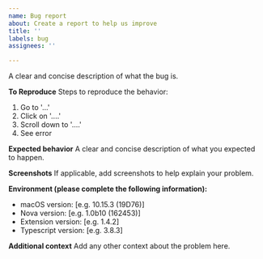 ```yaml
---
name: Bug report
about: Create a report to help us improve
title: ''
labels: bug
assignees: ''

---
```


A clear and concise description of what the bug is.

**To Reproduce**
Steps to reproduce the behavior:
1. Go to '...'
2. Click on '....'
3. Scroll down to '....'
4. See error

**Expected behavior**
A clear and concise description of what you expected to happen.

**Screenshots**
If applicable, add screenshots to help explain your problem.

**Environment (please complete the following information):**
- macOS version: [e.g. 10.15.3 (19D76)] <!-- get this from  > About This Mac -->
- Nova version: [e.g. 1.0b10 (162453)] <!-- get this from Nova > About Nova -->
- Extension version: [e.g. 1.4.2] <!-- get this from the Nova Extension Library -->
- Typescript version: [e.g. 3.8.3] <!-- get this from your project, e.g. yarn run tsc --version -->

**Additional context**
Add any other context about the problem here.
